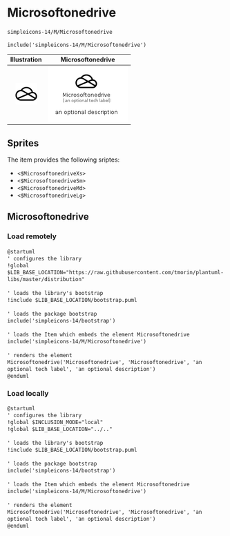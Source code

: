 # Microsoftonedrive


```text
simpleicons-14/M/Microsoftonedrive
```

```text
include('simpleicons-14/M/Microsoftonedrive')
```



| Illustration | Microsoftonedrive |
| :---: | :---: |
| ![illustration for Illustration](../../simpleicons-14/M/Microsoftonedrive.png) | ![illustration for Microsoftonedrive](../../simpleicons-14/M/Microsoftonedrive.Local.png) |



## Sprites
The item provides the following sriptes:

- `<$MicrosoftonedriveXs>`
- `<$MicrosoftonedriveSm>`
- `<$MicrosoftonedriveMd>`
- `<$MicrosoftonedriveLg>`





## Microsoftonedrive

### Load remotely
```plantuml
@startuml
' configures the library
!global $LIB_BASE_LOCATION="https://raw.githubusercontent.com/tmorin/plantuml-libs/master/distribution"

' loads the library's bootstrap
!include $LIB_BASE_LOCATION/bootstrap.puml

' loads the package bootstrap
include('simpleicons-14/bootstrap')

' loads the Item which embeds the element Microsoftonedrive
include('simpleicons-14/M/Microsoftonedrive')

' renders the element
Microsoftonedrive('Microsoftonedrive', 'Microsoftonedrive', 'an optional tech label', 'an optional description')
@enduml
```

### Load locally
```plantuml
@startuml
' configures the library
!global $INCLUSION_MODE="local"
!global $LIB_BASE_LOCATION="../.."

' loads the library's bootstrap
!include $LIB_BASE_LOCATION/bootstrap.puml

' loads the package bootstrap
include('simpleicons-14/bootstrap')

' loads the Item which embeds the element Microsoftonedrive
include('simpleicons-14/M/Microsoftonedrive')

' renders the element
Microsoftonedrive('Microsoftonedrive', 'Microsoftonedrive', 'an optional tech label', 'an optional description')
@enduml
```

